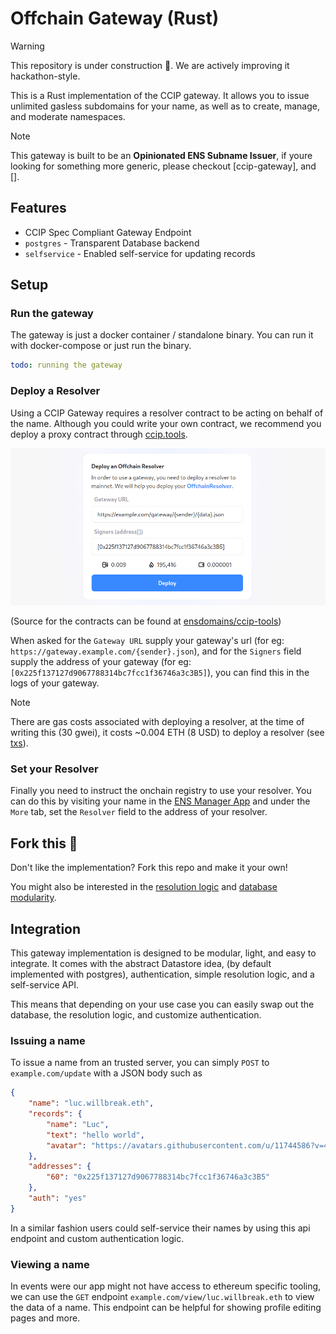 # Offchain Gateway (Rust)

> [!WARNING]
> This repository is under construction 🚧. We are actively improving it hackathon-style.

This is a Rust implementation of the CCIP gateway. It allows you to issue unlimited gasless subdomains for your name, as well as to create, manage, and moderate namespaces.

> [!NOTE]
> This gateway is built to be an **Opinionated ENS Subname Issuer**, if youre looking for something more generic, please checkout [ccip-gateway], and [].

## Features

- CCIP Spec Compliant Gateway Endpoint
- `postgres` - Transparent Database backend
- `selfservice` - Enabled self-service for updating records

## Setup

### Run the gateway
The gateway is just a docker container / standalone binary. You can run it with docker-compose or just run the binary.

```yaml
todo: running the gateway
```

### Deploy a Resolver

Using a CCIP Gateway requires a resolver contract to be acting on behalf of the name. Although you could write your own contract, we recommend you deploy a proxy contract through [ccip.tools](https://ccip.tools/).

[![](.github/ccip-tools.png)](https://ccip.tools/)

(Source for the contracts can be found at [ensdomains/ccip-tools](https://github.com/ensdomains/ccip-tools/tree/master/contracts))

When asked for the `Gateway URL` supply your gateway's url (for eg: `https://gateway.example.com/{sender}.json`), and for the `Signers` field supply the address of your gateway (for eg: `[0x225f137127d9067788314bc7fcc1f36746a3c3B5]`), you can find this in the logs of your gateway.

> [!NOTE]
> There are gas costs associated with deploying a resolver, at the time of writing this (30 gwei), it costs ~0.004 ETH (8 USD) to deploy a resolver (see [txs](https://etherscan.io/tx/0x0c90da0a122f38125a8ad1f48ef23cf5f7d399846bd5369b664ff288a31f797c)).

### Set your Resolver

Finally you need to instruct the onchain registry to use your resolver. You can do this by visiting your name in the [ENS Manager App](https://ens.app/) and under the `More` tab, set the `Resolver` field to the address of your resolver.

## Fork this 🍴
Don't like the implementation? Fork this repo and make it your own!

You might also be interested in the [resolution logic](https://github.com/ensdomains/offchain-gateway-rs/blob/main/src/gateway/resolution.rs) and [database modularity](https://github.com/ensdomains/offchain-gateway-rs/blob/main/src/database/mod.rs).

## Integration

This gateway implementation is designed to be modular, light, and easy to integrate. It comes with the abstract Datastore idea, (by default implemented with postgres), authentication, simple resolution logic, and a self-service API.

This means that depending on your use case you can easily swap out the database, the resolution logic, and customize authentication.

### Issuing a name

To issue a name from an trusted server, you can simply `POST` to `example.com/update` with a JSON body such as

```json
{
    "name": "luc.willbreak.eth",
    "records": {
        "name": "Luc",
        "text": "hello world",
        "avatar": "https://avatars.githubusercontent.com/u/11744586?v=4",
    },
    "addresses": {
        "60": "0x225f137127d9067788314bc7fcc1f36746a3c3B5"
    },
    "auth": "yes"
}
```

In a similar fashion users could self-service their names by using this api endpoint and custom authentication logic.

### Viewing a name

In events were our app might not have access to ethereum specific tooling, we can use the `GET` endpoint `example.com/view/luc.willbreak.eth` to view the data of a name. This endpoint can be helpful for showing profile editing pages and more.
